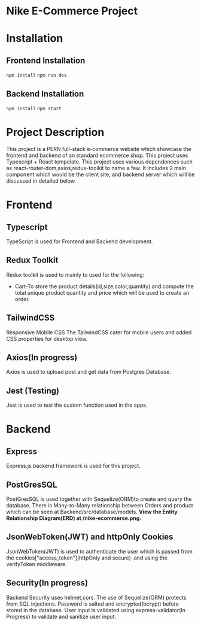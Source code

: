 # Nike E-Commerce Project

# Installation

## Frontend Installation

`npm install`
`npm run dev`

## Backend Installation

`npm install`
`npm start`

# Project Description

This project is a PERN full-stack e-commerce website which showcase the frontend and backend of an standard ecommerce shop. This project uses Typescript + React tempelate.
This project uses various dependences such as react-router-dom,axios,redux-toolkit to name a few.
It includes 2 main component which would be the client site, and backend server which will be discussed in detailed below.

# Frontend

## Typescript

TypeScript is used for Frontend and Backend development.

## Redux Toolkit

Redux toolkit is used to mainly to used for the following:

- Cart-To store the product details(id,size,color,quantity) and compute the total unique product quantity and price which will be used to create an order.

## TailwindCSS

Responsive Mobile CSS
The TailwindCSS cater for mobile users and added CSS properties for desktop view.

## Axios(In progress)

Axios is used to upload post and get data from Postgres Database.

## Jest (Testing)
Jest is used to test the custom function used in the apps.

# Backend

## Express

Express.js backend framework is used for this project.

## PostGresSQL

PostGresSQL is used together with Sequelize(ORM)to create and query the database. There is Many-to-Many relationship between Orders and product which can be seen at Backend/src/database/models. **View the Entity Relationship Diagram(ERD) at /nike-ecommerse.png.**

## JsonWebToken(JWT) and httpOnly Cookies

JsonWebToken(JWT) is used to authenticate the user which is passed from the cookies["access_token"](httpOnly and secure) .and using the verifyToken middleware.

## Security(In progress)

Backend Security uses helmet,cors. The use of Sequelize(ORM) protects from SQL injections. Password is salted and encrypted(bcrypt) before stored in the database.
User input is validated using express-validator(In Progress) to validate and sanitize user input.
